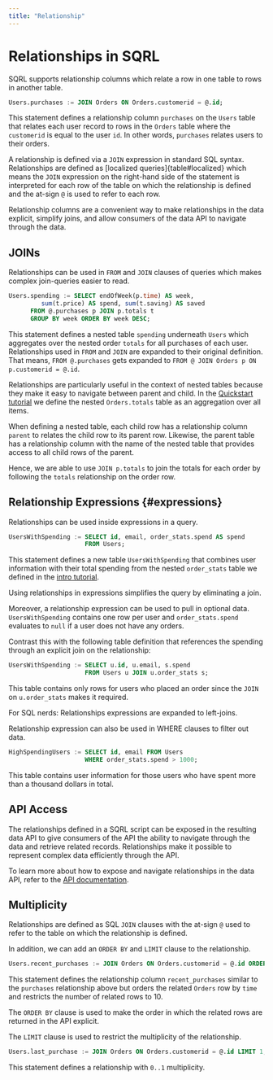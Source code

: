 ```yaml
---
title: "Relationship"
---
```


# Relationships in SQRL

SQRL supports relationship columns which relate a row in one table to rows in another table.

```sql
Users.purchases := JOIN Orders ON Orders.customerid = @.id;
```

This statement defines a relationship column `purchases` on the `Users` table that relates each user record to rows in the `Orders` table where the `customerid` is equal to the user `id`. In other words, `purchases` relates users to their orders.

A relationship is defined via a `JOIN` expression in standard SQL syntax. Relationships are defined as [localized queries]{table#localized} which means the `JOIN` expression on the right-hand side of the statement is interpreted for each row of the table on which the relationship is defined and the at-sign `@` is used to refer to each row.

Relationship columns are a convenient way to make relationships in the data explicit, simplify joins, and allow consumers of the data API to navigate through the data.

## JOINs

Relationships can be used in `FROM` and `JOIN` clauses of queries which makes complex join-queries easier to read. 

```sql
Users.spending := SELECT endOfWeek(p.time) AS week,
         sum(t.price) AS spend, sum(t.saving) AS saved
      FROM @.purchases p JOIN p.totals t
      GROUP BY week ORDER BY week DESC;
```

This statement defines a nested table `spending` underneath `Users` which aggregates over the nested order `totals` for all purchases of each user. Relationships used in `FROM` and `JOIN` are expanded to their original definition. That means, `FROM @.purchases` gets expanded to `FROM @ JOIN Orders p ON p.customerid = @.id`.

Relationships are particularly useful in the context of nested tables because they make it easy to navigate between parent and child. In the [Quickstart tutorial](../../getting-started/quickstart) we define the nested `Orders.totals` table as an aggregation over all items.

When defining a nested table, each child row has a relationship column `parent` to relates the child row to its parent row. Likewise, the parent table has a relationship column with the name of the nested table that provides access to all child rows of the parent.

Hence, we are able to use `JOIN p.totals` to join the totals for each order by following the `totals` relationship on the order row.

## Relationship Expressions {#expressions}

Relationships can be used inside expressions in a query.

```sql
UsersWithSpending := SELECT id, email, order_stats.spend AS spend 
                     FROM Users;
```
This statement defines a new table `UsersWithSpending` that combines user information with their total spending from the nested `order_stats` table we defined in the [intro tutorial](../../getting-started/intro/advanced).

Using relationships in expressions simplifies the query by eliminating a join. 

Moreover, a relationship expression can be used to pull in optional data. `UsersWithSpending` contains one row per user and `order_stats.spend` evaluates to `null` if a user does not have any orders.

Contrast this with the following table definition that references the spending through an explicit join on the relationship:
```sql
UsersWithSpending := SELECT u.id, u.email, s.spend 
                     FROM Users u JOIN u.order_stats s;
```
This table contains only rows for users who placed an order since the `JOIN` on `u.order_stats` makes it required.

For SQL nerds: Relationships expressions are expanded to left-joins.

Relationship expression can also be used in WHERE clauses to filter out data.

```sql
HighSpendingUsers := SELECT id, email FROM Users 
                     WHERE order_stats.spend > 1000;
```
This table contains user information for those users who have spent more than a thousand dollars in total.

## API Access

The relationships defined in a SQRL script can be exposed in the resulting data API to give consumers of the API the ability to navigate through the data and retrieve related records. Relationships make it possible to represent complex data efficiently through the API.

To learn more about how to expose and navigate relationships in the data API, refer to the [API documentation](../api/overview).

## Multiplicity

Relationships are defined as SQL `JOIN` clauses with the at-sign `@` used to refer to the table on which the relationship is defined.

In addition, we can add an `ORDER BY` and `LIMIT` clause to the relationship.

```sql
Users.recent_purchases := JOIN Orders ON Orders.customerid = @.id ORDER BY Orders.time LIMIT 10;
```

This statement defines the relationship column `recent_purchases` similar to the `purchases` relationship above but orders the related `Orders` row by `time` and restricts the number of related rows to 10.

The `ORDER BY` clause is used to make the order in which the related rows are returned in the API explicit.

The `LIMIT` clause is used to restrict the multiplicity of the relationship.
```sql
Users.last_purchase := JOIN Orders ON Orders.customerid = @.id LIMIT 1;
```
This statement defines a relationship with `0..1` multiplicity.
